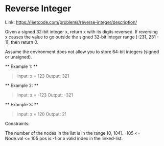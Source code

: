 # Reverse Integer

Link: https://leetcode.com/problems/reverse-integer/description/

Given a signed 32-bit integer x, return x with its digits reversed. If reversing x causes the value to go outside the signed 32-bit integer range [-231, 231 - 1], then return 0.

Assume the environment does not allow you to store 64-bit integers (signed or unsigned).

** Example 1: **
> Input: x = 123
> Output: 321


** Example 2: **
> Input: x = -123
> Output: -321

** Example 3: ** 
> Input: x = 120
> Output: 21

Constraints:

The number of the nodes in the list is in the range [0, 104].
-105 <= Node.val <= 105
pos is -1 or a valid index in the linked-list.
